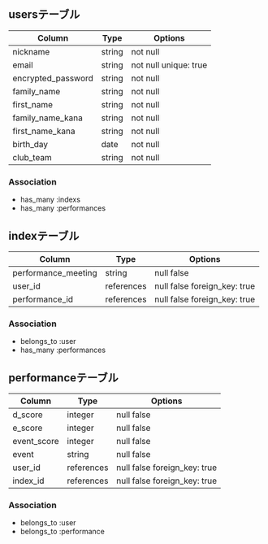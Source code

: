 ## usersテーブル
| Column              | Type       | Options                        |
| ------------------  | ---------- | ------------------------------ |
| nickname            | string     | not null                       |
| email               | string     | not null  unique: true         |
| encrypted_password  | string     | not null                       |
| family_name         | string     | not null                       |
| first_name          | string     | not null                       |
| family_name_kana    | string     | not null                       |
| first_name_kana     | string     | not null                       |
| birth_day           | date       | not null                       |
| club_team           | string     | not null                       |

### Association
- has_many :indexs
- has_many :performances

## indexテーブル
| Column              | Type       | Options                        |
| ------------------  | ---------- | ------------------------------ |
| performance_meeting | string     | null false                     |
| user_id             | references | null false  foreign_key: true  |
| performance_id      | references | null false  foreign_key: true  |

### Association
- belongs_to :user
- has_many :performances

## performanceテーブル
| Column              | Type       | Options                        |
| ------------------  | ---------- | ------------------------------ |
| d_score             | integer    | null false                     |
| e_score             | integer    | null false                     |
| event_score         | integer    | null false                     |
| event               | string     | null false                     |
| user_id             | references | null false  foreign_key: true  |
| index_id            | references | null false  foreign_key: true  |

### Association
- belongs_to :user
- belongs_to :performance